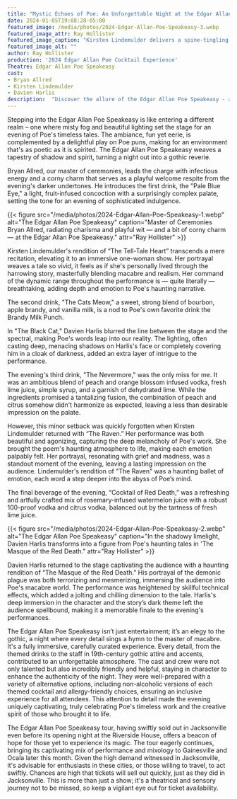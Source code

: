 ```yaml
---
title: "Mystic Echoes of Poe: An Unforgettable Night at the Edgar Allan Poe Speakeasy"
date: 2024-01-05T19:08:28-05:00
featured_image: /media/photos/2024-Edgar-Allan-Poe-Speakeasy-3.webp
featured_image_attr: Ray Hollister
featured_image_caption: "Kirsten Lindemulder delivers a spine-tingling performance in 'The Tell-Tale Heart'."
featured_image_alt: ""
author: Ray Hollister
production: '2024 Edgar Allan Poe Cocktail Experience'
Theatre: Edgar Allan Poe Speakeasy
cast: 
- Bryan Allred
- Kirsten Lindemulder
- Davien Harlis
description:  "Discover the allure of the Edgar Allan Poe Speakeasy - a unique blend of gothic tales, crafted cocktails, and immersive theater."
---
```

Stepping into the Edgar Allan Poe Speakeasy is like entering a different realm – one where misty fog and beautiful lighting set the stage for an evening of Poe's timeless tales. <!--more-->The ambiance, fun yet eerie, is complemented by a delightful play on Poe puns, making for an environment that's as poetic as it is spirited. The Edgar Allan Poe Speakeasy weaves a tapestry of shadow and spirit, turning a night out into a gothic reverie.

Bryan Allred, our master of ceremonies, leads the charge with infectious energy and a corny charm that serves as a playful welcome respite from the evening's darker undertones. He introduces the first drink, the "Pale Blue Eye," a light, fruit-infused concoction with a surprisingly complex palate, setting the tone for an evening of sophisticated indulgence.

{{< figure src="/media/photos/2024-Edgar-Allan-Poe-Speakeasy-1.webp" alt="The Edgar Allan Poe Speakeasy" caption="Master of Ceremonies Bryan Allred, radiating charisma and playful wit — and a bit of corny charm — at the Edgar Allan Poe Speakeasy." attr="Ray Hollister" >}}

Kirsten Lindemulder's rendition of “The Tell-Tale Heart” transcends a mere recitation, elevating it to an immersive one-woman show. Her portrayal weaves a tale so vivid, it feels as if she's personally lived through the harrowing story, masterfully blending macabre and realism. Her command of the dynamic range throughout the performance is — quite literally — breathtaking, adding depth and emotion to Poe's haunting narrative.

The second drink, "The Cats Meow," a sweet, strong blend of bourbon, apple brandy, and vanilla milk, is a nod to Poe's own favorite drink the Brandy Milk Punch. 

In "The Black Cat," Davien Harlis blurred the line between the stage and the spectral, making Poe's words leap into our reality. The lighting, often casting deep, menacing shadows on Harlis's face or completely covering him in a cloak of darkness, added an extra layer of intrigue to the performance.

The evening's third drink, "The Nevermore," was the only miss for me.  It was an ambitious blend of peach and orange blossom infused vodka, fresh lime juice, simple syrup, and a garnish of dehydrated lime. While the ingredients promised a tantalizing fusion, the combination of peach and citrus somehow didn't harmonize as expected, leaving a less than desirable impression on the palate.

However, this minor setback was quickly forgotten when Kirsten Lindemulder returned with “The Raven.” Her performance was both beautiful and agonizing, capturing the deep melancholy of Poe's work. She brought the poem's haunting atmosphere to life, making each emotion palpably felt. Her portrayal, resonating with grief and madness, was a standout moment of the evening, leaving a lasting impression on the audience. Lindemulder's rendition of "The Raven" was a haunting ballet of emotion, each word a step deeper into the abyss of Poe’s mind.

The final beverage of the evening, “Cocktail of Red Death,” was a refreshing and artfully crafted mix of rosemary-infused watermelon juice with a robust 100-proof vodka and citrus vodka, balanced out by the tartness of fresh lime juice. 

{{< figure src="/media/photos/2024-Edgar-Allan-Poe-Speakeasy-2.webp" alt="The Edgar Allan Poe Speakeasy" caption="In the shadowy limelight, Davien Harlis transforms into a figure from Poe's haunting tales in 'The Masque of the Red Death." attr="Ray Hollister" >}}

Davien Harlis returned to the stage captivating the audience with a haunting rendition of “The Masque of the Red Death.” His portrayal of the demonic plague was both terrorizing and mesmerizing, immersing the audience into Poe's macabre world. The performance was heightened by skillful technical effects, which added a jolting and chilling dimension to the tale. Harlis's deep immersion in the character and the story’s dark theme left the audience spellbound, making it a memorable finale to the evening's performances.

The Edgar Allan Poe Speakeasy isn’t just entertainment; it’s an elegy to the gothic, a night where every detail sings a hymn to the master of macabre. It's a fully immersive, carefully curated experience. Every detail, from the themed drinks to the staff in 19th-century gothic attire and accents, contributed to an unforgettable atmosphere. The cast and crew were not only talented but also incredibly friendly and helpful, staying in character to enhance the authenticity of the night. They were well-prepared with a variety of alternative options, including non-alcoholic versions of each themed cocktail and allergy-friendly choices, ensuring an inclusive experience for all attendees. This attention to detail made the evening uniquely captivating, truly celebrating Poe's timeless work and the creative spirit of those who brought it to life.

The Edgar Allan Poe Speakeasy tour, having swiftly sold out in Jacksonville even before its opening night at the Riverside House, offers a beacon of hope for those yet to experience its magic. The tour eagerly continues, bringing its captivating mix of performance and mixology to Gainesville and Ocala later this month. Given the high demand witnessed in Jacksonville, it's advisable for enthusiasts in these cities, or those willing to travel, to act swiftly. Chances are high that tickets will sell out quickly, just as they did in Jacksonville. This is more than just a show; it's a theatrical and sensory journey not to be missed, so keep a vigilant eye out for ticket availability.